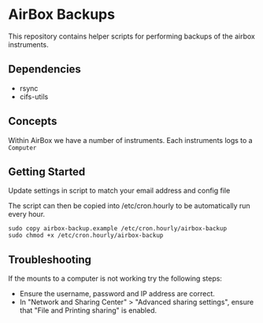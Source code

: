# AirBox Backups

This repository contains helper scripts for performing backups of the airbox instruments.

## Dependencies


* rsync
* cifs-utils


## Concepts

Within AirBox we have a number of instruments. Each instruments logs to a `Computer`


## Getting Started

Update settings in script to match your email address and config file

The script can then be copied into /etc/cron.hourly to be automatically run every hour. 

```
sudo copy airbox-backup.example /etc/cron.hourly/airbox-backup
sudo chmod +x /etc/cron.hourly/airbox-backup
```



## Troubleshooting

If the mounts to a computer is not working try the following steps:
* Ensure the username, password and IP address are correct.
* In "Network and Sharing Center" > "Advanced sharing settings", ensure that "File and Printing sharing" is enabled.